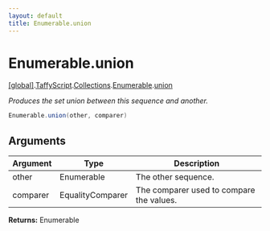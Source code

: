 ```yaml
---
layout: default
title: Enumerable.union
---
```


# Enumerable.union

[\[global\]]({{site.baseurl}}/docs/).[TaffyScript]({{site.baseurl}}/docs/TaffyScript/).[Collections]({{site.baseurl}}/docs/TaffyScript/Collections/).[Enumerable]({{site.baseurl}}/docs/TaffyScript/Collections/Enumerable/).[union]({{site.baseurl}}/docs/TaffyScript/Collections/Enumerable/union/)

_Produces the set union between this sequence and another._

```cs
Enumerable.union(other, comparer)
```

## Arguments

<table>
  <col width="15%">
  <col width="15%">
  <thead>
    <tr>
      <th>Argument</th>
      <th>Type</th>
      <th>Description</th>
    </tr>
  </thead>
  <tbody>
    <tr>
      <td>other</td>
      <td>Enumerable</td>
      <td>The other sequence.</td>
    </tr>
    <tr>
      <td>comparer</td>
      <td>EqualityComparer</td>
      <td>The comparer used to compare the values.</td>
    </tr>
  </tbody>
</table>

**Returns:** Enumerable
